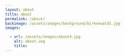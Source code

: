 ```yaml
---
layout: about
title: about
permalink: /about/
backimage: /assets/images/background/birkenwald1.jpg
images:

  - url: /assets/images/about4.jpg
    alt: about.img
    title:
---
```

